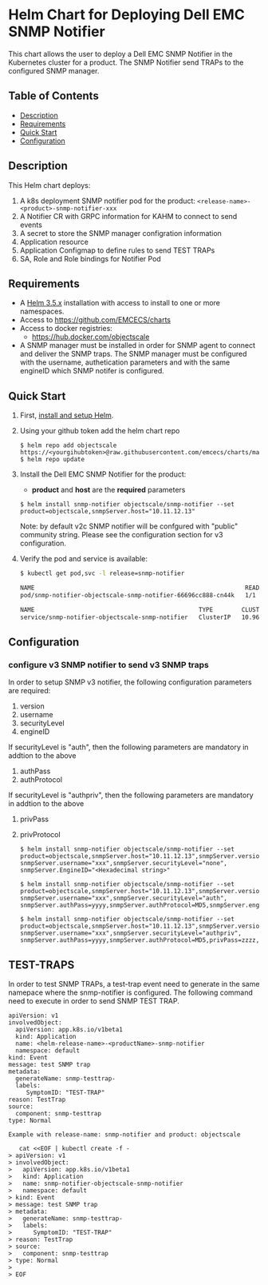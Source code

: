 # Helm Chart for Deploying Dell EMC SNMP Notifier
This chart allows the user to deploy a Dell EMC SNMP Notifier in the Kubernetes cluster for a product. The SNMP Notifier send TRAPs to the configured SNMP manager.

## Table of Contents

* [Description](#description)
* [Requirements](#requirements)
* [Quick Start](#quick-start)
* [Configuration](#configuration)

## Description

This Helm chart deploys:
1. A k8s deployment  SNMP notifier pod for the product:
   `<release-name>-<product>-snmp-notifier-xxx`
2. A Notifier CR with GRPC information for KAHM to connect to send events
3. A secret to store the SNMP manager configration information
4. Application resource
5. Application Configmap to define rules to send TEST TRAPs
6. SA, Role and Role bindings for Notifier Pod

## Requirements

* A [Helm 3.5.x](https://helm.sh) installation with access to install to one or more namespaces.
* Access to https://github.com/EMCECS/charts
* Access to docker registries:
    * https://hub.docker.com/objectscale
* A SNMP manager must be installed in order for SNMP agent to connect and deliver the SNMP traps. The SNMP manager must be configured with the username, authetication parameters and with the same engineID which SNMP notifer is configured.

## Quick Start

1. First, [install and setup Helm](https://docs.helm.sh/using_helm/#quickstart).

2. Using your github token add the helm chart repo

    ```
    $ helm repo add objectscale https://<yourgihubtoken>@raw.githubusercontent.com/emcecs/charts/master/docs
    $ helm repo update
    ```

3. Install the Dell EMC SNMP Notifier for the product: 
    - **product** and **host** are the **required** parameters
    ```
    $ helm install snmp-notifier objectscale/snmp-notifier --set product=objectscale,snmpServer.host="10.11.12.13"
    ```
    Note: by default v2c SNMP notifier will be confgured with "public" community string. Please see the configuration section for v3 configuration.

4. Verify the pod and service is available:
    ```bash
    $ kubectl get pod,svc -l release=snmp-notifier

    NAME                                                           READY   STATUS    RESTARTS   AGE
    pod/snmp-notifier-objectscale-snmp-notifier-66696cc888-cn44k   1/1     Running   1          42h
    
    NAME                                              TYPE        CLUSTER-IP     EXTERNAL-IP   PORT(S)     AGE
    service/snmp-notifier-objectscale-snmp-notifier   ClusterIP   10.96.244.12   <none>        50051/TCP   42h
    ```

## Configuration

### configure v3 SNMP notifier to send v3 SNMP traps
In order to setup SNMP v3 notifier, the following configuration parameters are required:

 1. version
 2. username
 3. securityLevel
 4. engineID

If securityLevel is "auth", then the following parameters are mandatory in addtion to the above
 1. authPass
 2. authProtocol

If securityLevel is "authpriv", then the following parameters are mandatory in addtion to the above
 1. privPass
 2. privProtocol

    ```
    $ helm install snmp-notifier objectscale/snmp-notifier --set product=objectscale,snmpServer.host="10.11.12.13",snmpServer.version=v3, snmpServer.username="xxx",snmpServer.securityLevel="none", snmpServer.EngineID="<Hexadecimal string>"
   
    $ helm install snmp-notifier objectscale/snmp-notifier --set product=objectscale,snmpServer.host="10.11.12.13",snmpServer.version=v3, snmpServer.username="xxx",snmpServer.securityLevel="auth", snmpServer.authPass=yyyy,snmpServer.authProtocol=MD5,snmpServer.engineID="2345678910FFEEED"

    $ helm install snmp-notifier objectscale/snmp-notifier --set product=objectscale,snmpServer.host="10.11.12.13",snmpServer.version=v3, snmpServer.username="xxx",snmpServer.securityLevel="authpriv", snmpServer.authPass=yyyy,snmpServer.authProtocol=MD5,privPass=zzzz,privProtocol=SHA,snmpServer.engineID="2345678910FFEEED"
    ```

## TEST-TRAPS
In order to test SNMP TRAPs, a test-trap event need to generate in the same namepace where the snmp-notifier is configured. The following command need to execute in order to send SNMP TEST TRAP.

 ```
 apiVersion: v1
 involvedObject:
   apiVersion: app.k8s.io/v1beta1
   kind: Application
   name: <helm-release-name>-<productName>-snmp-notifier
   namespace: default
 kind: Event
 message: test SNMP trap
 metadata:
   generateName: snmp-testtrap-
   labels:
      SymptomID: "TEST-TRAP"
 reason: TestTrap
 source:
   component: snmp-testtrap
 type: Normal

 Example with release-name: snmp-notifier and product: objectscale

    cat <<EOF | kubectl create -f -
> apiVersion: v1
> involvedObject:
>   apiVersion: app.k8s.io/v1beta1
>   kind: Application
>   name: snmp-notifier-objectscale-snmp-notifier
>   namespace: default
> kind: Event
> message: test SNMP trap
> metadata:
>   generateName: snmp-testtrap-
>   labels:
>      SymptomID: "TEST-TRAP"
> reason: TestTrap
> source:
>   component: snmp-testtrap
> type: Normal
>
> EOF

 ```
